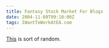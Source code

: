 ```yaml
---
title: Fantasy Stock Market For Blogs
date: 2004-11-09T09:10:00Z
tags: IWantToWorkAtEA.com
---
```

[This][1] is sort of random.

 [1]: http://www.blogshares.com/

